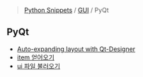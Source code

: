 > [Python Snippets](../../README.md) / [GUI](../README.md) / PyQt
## PyQt
- [Auto-expanding layout with Qt-Designer](Auto-expanding%20layout%20with%20Qt-Designer.md)
- [item 얻어오기](item%20얻어오기.md)
- [ui 파일 불러오기](ui%20파일%20불러오기.md)